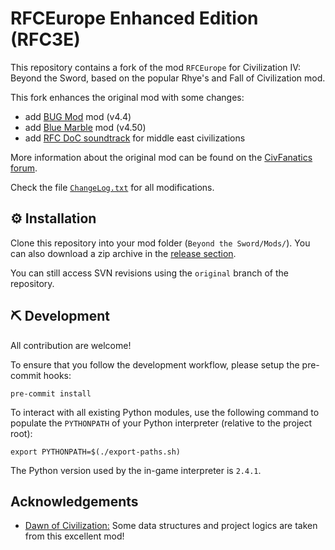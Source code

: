 # RFCEurope Enhanced Edition (RFC3E)

This repository contains a fork of the mod `RFCEurope` for Civilization IV: Beyond the Sword, based on the popular Rhye's and Fall of Civilization mod.

This fork enhances the original mod with some changes:

- add [BUG Mod](https://forums.civfanatics.com/forums/civ4-bts-unaltered-gameplay-bug-bat-and-bull.268/) mod (v4.4)
- add [Blue Marble](https://www.civfanatics.net/bluemarble/content/index.php) mod (v4.50)
- add [RFC DoC soundtrack](https://github.com/dguenms/DoC-Soundtrack/) for middle east civilizations

More information about the original mod can be found on the [CivFanatics forum](https://forums.civfanatics.com/forums/rhyes-and-fall-europe.386/).

Check the file [`ChangeLog.txt`](https://github.com/VDuchauffour/RFCEurope/blob/main/ChangeLog.txt) for all modifications.

## ️⚙️ Installation

Clone this repository into your mod folder (`Beyond the Sword/Mods/`).
You can also download a zip archive in the [release section](https://github.com/VDuchauffour/RFCEurope/releases).

You can still access SVN revisions using the `original` branch of the repository.

## ⛏️ Development

All contribution are welcome!

To ensure that you follow the development workflow, please setup the pre-commit hooks:

```shell
pre-commit install
```

To interact with all existing Python modules, use the following command to populate the `PYTHONPATH` of your Python interpreter (relative to the project root):

```shell
export PYTHONPATH=$(./export-paths.sh)
```

The Python version used by the in-game interpreter is `2.4.1`.

## Acknowledgements

- [Dawn of Civilization:](https://github.com/dguenms/Dawn-of-Civilization) Some data structures and project logics are taken from this excellent mod!
